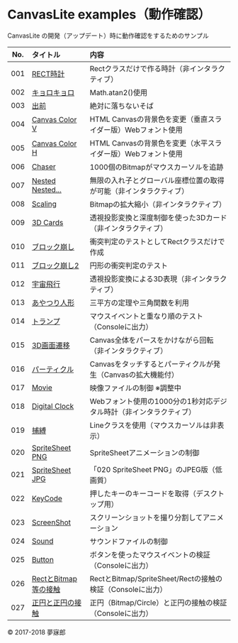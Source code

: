 # CanvasLite examples（動作確認）
CanvasLite の開発（アップデート）時に動作確認をするためのサンプル

|No.|タイトル|内容|
|:--:|:--|:--|
|001|[RECT時計](https://vvestvillage.github.io/CanvasLite/examples/html/001.html)|Rectクラスだけで作る時計（非インタラクティブ）|
|002|[キョロキョロ](https://vvestvillage.github.io/CanvasLite/examples/html/002.html)|Math.atan2()使用|
|003|[出前](https://vvestvillage.github.io/CanvasLite/examples/html/003.html)|絶対に落ちないそば|
|004|[Canvas Color V](https://vvestvillage.github.io/CanvasLite/examples/html/004.html)|HTML Canvasの背景色を変更（垂直スライダー版）Webフォント使用|
|005|[Canvas Color H](https://vvestvillage.github.io/CanvasLite/examples/html/005.html)|HTML Canvasの背景色を変更（水平スライダー版）Webフォント使用|
|006|[Chaser](https://vvestvillage.github.io/CanvasLite/examples/html/006.html)|1000個のBitmapがマウスカーソルを追跡|
|007|[Nested Nested...](https://vvestvillage.github.io/CanvasLite/examples/html/007.html)|無限の入れ子とグローバル座標位置の取得が可能（非インタラクティブ）|
|008|[Scaling](https://vvestvillage.github.io/CanvasLite/examples/html/008.html)|Bitmapの拡大縮小（非インタラクティブ）|
|009|[3D Cards](https://vvestvillage.github.io/CanvasLite/examples/html/009.html)|透視投影変換と深度制御を使った3Dカード（非インタラクティブ）|
|010|[ブロック崩し](https://vvestvillage.github.io/CanvasLite/examples/html/010.html)|衝突判定のテストとしてRectクラスだけで作成|
|011|[ブロック崩し2](https://vvestvillage.github.io/CanvasLite/examples/html/011.html)|円形の衝突判定のテスト|
|012|[宇宙飛行](https://vvestvillage.github.io/CanvasLite/examples/html/012.html)|透視投影変換による3D表現（非インタラクティブ）|
|013|[あやつり人形](https://vvestvillage.github.io/CanvasLite/examples/html/013.html)|三平方の定理や三角関数を利用|
|014|[トランプ](https://vvestvillage.github.io/CanvasLite/examples/html/014.html)|マウスイベントと重なり順のテスト（Consoleに出力）|
|015|[3D画面遷移](https://vvestvillage.github.io/CanvasLite/examples/html/015.html)|Canvas全体をパースをかけながら回転（非インタラクティブ）|
|016|[パーティクル](https://vvestvillage.github.io/CanvasLite/examples/html/016.html)|Canvasをタッチするとパーティクルが発生（Canvasの拡大機能付）|
|017|[Movie](https://vvestvillage.github.io/CanvasLite/examples/html/017.html)|映像ファイルの制御 ※調整中|
|018|[Digital Clock](https://vvestvillage.github.io/CanvasLite/examples/html/018.html)|Webフォント使用の1000分の1秒対応デジタル時計（非インタラクティブ）|
|019|[捕縛](https://vvestvillage.github.io/CanvasLite/examples/html/019.html)|Lineクラスを使用（マウスカーソルは非表示）|
|020|[SpriteSheet PNG](https://vvestvillage.github.io/CanvasLite/examples/html/020.html)|SpriteSheetアニメーションの制御|
|021|[SpriteSheet JPG](https://vvestvillage.github.io/CanvasLite/examples/html/021.html)|「020 SpriteSheet PNG」のJPEG版（低画質）|
|022|[KeyCode](https://vvestvillage.github.io/CanvasLite/examples/html/022.html)|押したキーのキーコードを取得（デスクトップ用）|
|023|[ScreenShot](https://vvestvillage.github.io/CanvasLite/examples/html/023.html)|スクリーンショットを撮り分割してアニメーション|
|024|[Sound](https://vvestvillage.github.io/CanvasLite/examples/html/024.html)|サウンドファイルの制御|
|025|[Button](https://vvestvillage.github.io/CanvasLite/examples/html/025.html)|ボタンを使ったマウスイベントの検証（Consoleに出力）|
|026|[RectとBitmap等の接触](https://vvestvillage.github.io/CanvasLite/examples/html/026.html)|RectとBitmap/SpriteSheet/Rectの接触の検証（Consoleに出力）|
|027|[正円と正円の接触](https://vvestvillage.github.io/CanvasLite/examples/html/027.html)|正円（Bitmap/Circle）と正円の接触の検証（Consoleに出力）|

© 2017-2018 夢寐郎
